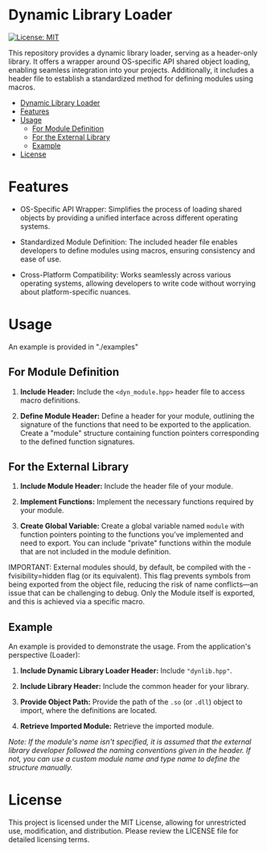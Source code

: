 # Dynamic Library Loader

<div align="left">

[![License: MIT](https://img.shields.io/badge/License-MIT-blue.svg)](LICENSE)

</div>
This repository provides a dynamic library loader, serving as a header-only library. It offers a wrapper around OS-specific API shared object loading, enabling seamless integration into your projects. Additionally, it includes a header file to establish a standardized method for defining modules using macros.

<!--toc:start-->

- [Dynamic Library Loader](#dynamic-library-loader)
- [Features](#features)
- [Usage](#usage)
  - [For Module Definition](#for-module-definition)
  - [For the External Library](#for-the-external-library)
  - [Example](#example)
- [License](#license)
<!--toc:end-->

# Features

- OS-Specific API Wrapper: Simplifies the process of loading shared objects by providing a unified interface across different operating systems.

- Standardized Module Definition: The included header file enables developers to define modules using macros, ensuring consistency and ease of use.

- Cross-Platform Compatibility: Works seamlessly across various operating systems,
  allowing developers to write code without worrying about platform-specific nuances.

# Usage

An example is provided in "./examples"

## For Module Definition

1. **Include Header:**
   Include the `<dyn_module.hpp>` header file to access macro definitions.

2. **Define Module Header:**
   Define a header for your module, outlining the signature of the functions that need to be exported to the application.
   Create a "module" structure containing function pointers corresponding to the defined function signatures.

## For the External Library

1. **Include Module Header:** Include the header file of your module.

2. **Implement Functions:** Implement the necessary functions required by your module.

3. **Create Global Variable:** Create a global variable named `module` with function pointers pointing to the functions you've implemented and need to export. You can include "private" functions within the module that are not included in the module definition.

IMPORTANT: External modules should, by default, be compiled with the -fvisibility=hidden flag (or its equivalent). This flag prevents symbols from being exported from the object file, reducing the risk of name conflicts—an issue that can be challenging to debug.
Only the Module itself is exported, and this is achieved via a specific macro.

## Example

An example is provided to demonstrate the usage. From the application's perspective (Loader):

1. **Include Dynamic Library Loader Header:** Include `"dynlib.hpp"`.

2. **Include Library Header:** Include the common header for your library.

3. **Provide Object Path:** Provide the path of the `.so` (or `.dll`) object to import, where the definitions are located.

4. **Retrieve Imported Module:** Retrieve the imported module.

_Note: If the module's name isn't specified, it is assumed that the external library developer followed the naming conventions given in the header. If not, you can use a custom module name and type name to define the structure manually._

# License

This project is licensed under the MIT License, allowing for unrestricted use, modification, and distribution. Please review the LICENSE file for detailed licensing terms.
